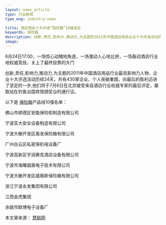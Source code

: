 ```yaml
---
layout: news_article
type: 行业新闻
type_eng: industry-news

title: 酒店用品十大评选“保险箱”10强诞生
keywords: 保险箱
description: 创新,责任,影响力,推动力,为主题的2011年中国酒店用品企业十大评选活动历经24天，共有430家企业、个人突破重围，向最后的胜利迈进了坚定的一步。
image: 
---
```

6月24日17:00，一场惊心动魄地角逐，一场激动人心地比拼，一场轰动酒店行业地权威竞技，关上了最终投票的大门

创新,责任,影响力,推动力,为主题的2011年中国酒店用品行业最具影响力人物、企业十大评选活动历经24天，共有430家企业、个人突破重围，向最后的胜利迈进了坚定的一步,他们将于7月6日在北京接受来自酒店行业权威专家的最后评定，赢取站在钓鱼台国宾馆颁奖台的通行证。

以下是 [保险箱](http://www.qnn.com.cn/)产品线10强名单：

佛山市顺德区安能保险柜制造有限公司

宁波亚大安全设备制造有限公司

宁波大榭开发区盾发保险箱有限公司

广州白云区私密保机电设备厂

宁波高新区宇润赛克酒店设备有限公司

宁波市海曙威盾电子技术有限公司

宁波大榭开发区威盾斯保险箱有限公司

浙江宁波永发集团有限公司

江西金虎集团

余姚市欧博电子设备厂

本文章来源： [慧聪网](http://info.hotel.hc360.com/2011/06/251034340969.shtml)

